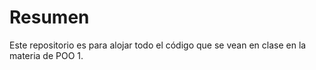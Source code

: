# Resumen

Este repositorio es para alojar todo el código que se vean en clase en la materia de POO 1.
